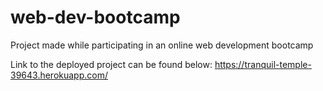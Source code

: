 # web-dev-bootcamp
Project made while participating in an online web development bootcamp

Link to the deployed project can be found below: 
https://tranquil-temple-39643.herokuapp.com/

